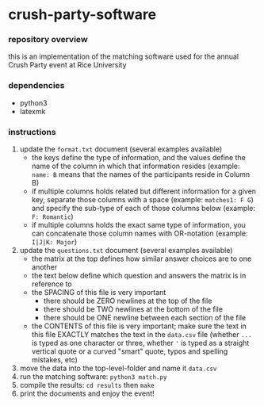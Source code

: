 
# crush-party-software

### repository overview

this is an implementation of the matching software used for the annual Crush Party event at Rice University

### dependencies

* python3
* latexmk

### instructions

1. update the `format.txt` document (several examples available)
    * the keys define the type of information, and the values define the name of the column in which that information resides (example: `name: B` means that the names of the participants reside in Column B)
    * if multiple columns holds related but different information for a given key, separate those columns with a space (example: `matches1: F G`) and specify the sub-type of each of those columns below (example: `F: Romantic`)
    * if multiple columns holds the exact same type of information, you can concatenate those column names with OR-notation (example: `I|J|K: Major`)
1. update the `questions.txt` document (several examples available)
    * the matrix at the top defines how similar answer choices are to one another
    * the text below define which question and answers the matrix is in reference to
    * the SPACING of this file is very important
        * there should be ZERO newlines at the top of the file
        * there should be TWO newlines at the bottom of the file
        * there should be ONE newline between each section of the file
    * the CONTENTS of this file is very important; make sure the text in this file EXACTLY matches the text in the `data.csv` file (whether `...` is typed as one character or three, whether `'` is typed as a straight vertical quote or a curved "smart" quote, typos and spelling mistakes, etc)
1. move the data into the top-level-folder and name it `data.csv`
1. run the matching software: `python3 match.py`
1. compile the results: `cd results` then `make`
1. print the documents and enjoy the event!
